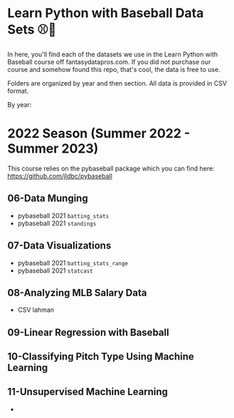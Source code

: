 # Learn Python with Baseball Data Sets ⚾🐍

In here, you'll find each of the datasets we use in the Learn Python with Baseball course off fantasydatapros.com. If you did not purchase our course and somehow found this repo, that's cool, the data is free to use.

Folders are organized by year and then section. All data is provided in CSV format.

By year:

# 2022 Season (Summer 2022 - Summer 2023)

This course relies on the pybaseball package which you can find here: https://github.com/jldbc/pybaseball

## 06-Data Munging
* pybaseball 2021 `batting_stats`
* pybaseball 2021 `standings`

## 07-Data Visualizations
* pybaseball 2021 `batting_stats_range`
* pybaseball 2021 `statcast`

## 08-Analyzing MLB Salary Data
* CSV lahman

## 09-Linear Regression with Baseball


## 10-Classifying Pitch Type Using Machine Learning


## 11-Unsupervised Machine Learning
* 
